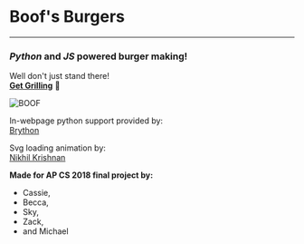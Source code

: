 # Boof's Burgers
---
### _Python_ and _JS_ powered burger making!

Well don't just stand there!\
[__Get Grilling__](https://burgermaker.github.io/) :hamburger:

![BOOF](https://raw.githubusercontent.com/burgermaker/burgermaker.github.io/master/boofs%20burgers.jpg)

In-webpage python support provided by:\
[Brython](https://brython.info/)

Svg loading animation by:\
[Nikhil Krishnan](https://codepen.io/nikhil8krishnan/pen/rVoXJa/)

__Made for AP CS 2018 final project by:__
* Cassie,
* Becca,
* Sky,
* Zack,
* and Michael
